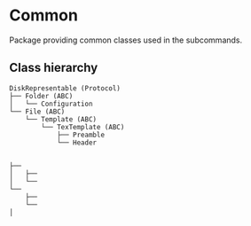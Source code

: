 # Common

Package providing common classes used in the subcommands.

## Class hierarchy

```
DiskRepresentable (Protocol)
├── Folder (ABC)
│   └── Configuration
└── File (ABC)
    └── Template (ABC)
        └── TexTemplate (ABC)
            ├── Preamble
            └── Header


├──
│   ├──
│   └──
└──
    ├──
    └──
│   
```